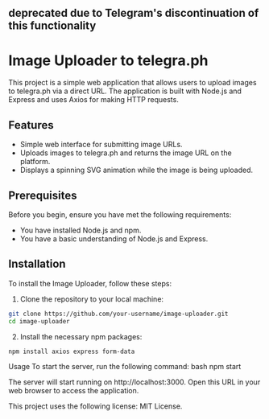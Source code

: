## deprecated due to Telegram's discontinuation of this functionality


# Image Uploader to telegra.ph

This project is a simple web application that allows users to upload images to telegra.ph via a direct URL. The application is built with Node.js and Express and uses Axios for making HTTP requests.

## Features

- Simple web interface for submitting image URLs.
- Uploads images to telegra.ph and returns the image URL on the platform.
- Displays a spinning SVG animation while the image is being uploaded.

## Prerequisites

Before you begin, ensure you have met the following requirements:

- You have installed Node.js and npm.
- You have a basic understanding of Node.js and Express.

## Installation

To install the Image Uploader, follow these steps:

1. Clone the repository to your local machine:

```bash
git clone https://github.com/your-username/image-uploader.git
cd image-uploader
```
2. Install the necessary npm packages:
```bash
npm install axios express form-data
```
Usage
To start the server, run the following command:
bash
npm start

The server will start running on http://localhost:3000. Open this URL in your web browser to access the application.

This project uses the following license: MIT License.
